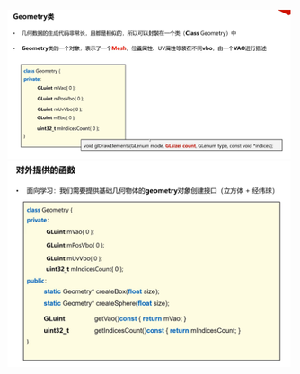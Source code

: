 ![输入图片说明](/imgs/2024-11-20/BJZMhf09N3OgxPwj.png)
![输入图片说明](/imgs/2024-11-20/K6uoexsFgZ9dulge.png)
<!--stackedit_data:
eyJoaXN0b3J5IjpbLTE5NTc5OTA4NCwtMjA4ODc0NjYxMl19
-->